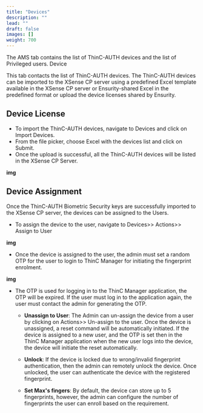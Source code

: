 ```yaml
---
title: "Devices"
description: ""
lead: ""
draft: false
images: []
weight: 700
---
```


The AMS tab contains the list of ThinC-AUTH devices and the list of Privileged users. 
Device

This tab contacts the list of ThinC-AUTH devices. The ThinC-AUTH devices can be imported to the XSense CP server using a predefined Excel template available in the XSense CP server or Ensurity-shared Excel in the predefined format or upload the device licenses shared by Ensurity. 

## Device License

* To import the ThinC-AUTH devices, navigate to Devices and click on Import Devices.
* From the file picker, choose Excel with the devices list and click on Submit.
* Once the upload is successful, all the ThinC-AUTH devices will be listed in the XSense CP Server.

**img**

## Device Assignment

Once the ThinC-AUTH Biometric Security keys are successfully imported to the XSense CP server, the devices can be assigned to the Users.

* To assign the device to the user, navigate to Devices>> Actions>> Assign to User

**img**

* Once the device is assigned to the user, the admin must set a random OTP for the user to login to ThinC Manager for initiating the fingerprint enrolment.

**img**

*	The OTP is used for logging in to the ThinC Manager application, the OTP will be expired. If the user must log in to the application again, the user must contact the admin for generating the OTP.


    -  **Unassign to User**: The Admin can un-assign the device from a user by clicking on Actions>> Un-assign to the user. Once the device is unassigned, a reset command will be automatically initiated. If the device is assigned to a new user, and the OTP is set then in the ThinC Manager application when the new user logs into the device, the device will initiate the reset automatically. 

    - **Unlock**: If the device is locked due to wrong/invalid fingerprint authentication, then the admin can remotely unlock the device. Once unlocked, the user can authenticate the device with the registered fingerprint. 

    - **Set Max's fingers**: By default, the device can store up to 5 fingerprints, however, the admin can configure the number of fingerprints the user can enroll based on the requirement.
